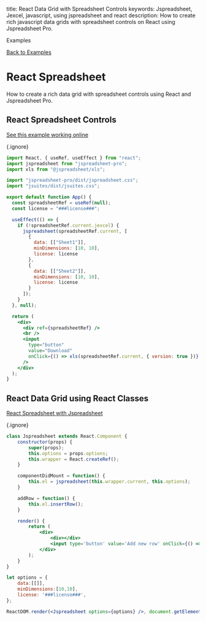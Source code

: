 title: React Data Grid with Spreadsheet Controls
keywords: Jspreadsheet, Jexcel, javascript, using jspreadsheet and react
description: How to create rich javascript data grids with spreadsheet controls on React using Jspreadsheet Pro.

Examples

[Back to Examples](/docs/v7/examples "Back to the examples section")

# React Spreadsheet

How to create a rich data grid with spreadsheet controls using React and Jspreadsheet Pro.

## React Spreadsheet Controls

[See this example working online](https://codesandbox.io/s/react-spreadsheet-pfrgf) 

{.ignore}
```jsx
import React, { useRef, useEffect } from "react";
import jspreadsheet from "jspreadsheet-pro";
import xls from "@jspreadsheet/xls";

import "jspreadsheet-pro/dist/jspreadsheet.css";
import "jsuites/dist/jsuites.css";

export default function App() {
  const spreadsheetRef = useRef(null);
  const license = "###license###";

  useEffect(() => {
    if (!spreadsheetRef.current.jexcel) {
      jspreadsheet(spreadsheetRef.current, [
        {
          data: [["Sheet1"]],
          minDimensions: [10, 10],
          license: license
        },
        {
          data: [["Sheet2"]],
          minDimensions: [10, 10],
          license: license
        }
      ]);
    }
  }, null);

  return (
    <div>
      <div ref={spreadsheetRef} />
      <br />
      <input
        type="button"
        value="Download"
        onClick={() => xls(spreadsheetRef.current, { version: true })}
      />
    </div>
  );
}
```
 

## React Data Grid using React Classes

[React Spreadsheet with Jspreadsheet](https://codesandbox.io/s/jexcel-and-react-z9nl5)

{.ignore}
```jsx
class Jspreadsheet extends React.Component {
    constructor(props) {
        super(props);
        this.options = props.options;
        this.wrapper = React.createRef();
    }

    componentDidMount = function() {
        this.el = jspreadsheet(this.wrapper.current, this.options);
    }

    addRow = function() {
        this.el.insertRow();
    }

    render() {
        return (
            <div>
                <div></div>
                <input type='button' value='Add new row' onClick={() => this.addRow()}></input>
            </div>
        );
    }
}

let options = {
    data:[[]],
    minDimensions:[10,10],
    license: '###license###',
};

ReactDOM.render(<Jspreadsheet options={options} />, document.getElementById('spreadsheet'))
```
 
